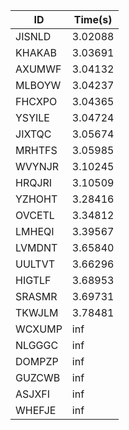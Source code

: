 |ID|Time(s)|
|-|-|
|JISNLD|3.02088|
|KHAKAB|3.03691|
|AXUMWF|3.04132|
|MLBOYW|3.04237|
|FHCXPO|3.04365|
|YSYILE|3.04724|
|JIXTQC|3.05674|
|MRHTFS|3.05985|
|WVYNJR|3.10245|
|HRQJRI|3.10509|
|YZHOHT|3.28416|
|OVCETL|3.34812|
|LMHEQI|3.39567|
|LVMDNT|3.65840|
|UULTVT|3.66296|
|HIGTLF|3.68953|
|SRASMR|3.69731|
|TKWJLM|3.78481|
|WCXUMP|inf|
|NLGGGC|inf|
|DOMPZP|inf|
|GUZCWB|inf|
|ASJXFI|inf|
|WHEFJE|inf|
